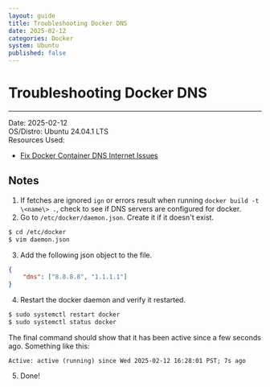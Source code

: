 ```yaml
---
layout: guide
title: Troubleshooting Docker DNS
date: 2025-02-12
categories: Docker
system: Ubuntu
published: false
---
```


# Troubleshooting Docker DNS

---
 
Date: 2025-02-12  
OS/Distro: Ubuntu 24.04.1 LTS  
Resources Used:  
- [Fix Docker Container DNS Internet Issues](https://confidence.sh/blog/fix-docker-container-dns-internet-issues/)  

## Notes
1. If fetches are ignored `ign` or errors result when running `docker build -t \<name\> .`, check to see if DNS servers are configured for docker.
2. Go to `/etc/docker/daemon.json`. Create it if it doesn't exist.

```bash
$ cd /etc/docker
$ vim daemon.json
```

3. Add the following json object to the file.

```json
{
    "dns": ["8.8.8.8", "1.1.1.1"]
}
```

4. Restart the docker daemon and verify it restarted.

```bash
$ sudo systemctl restart docker
$ sudo systemctl status docker
```

The final command should show that it has been active since a few seconds ago. Something like this:

```
Active: active (running) since Wed 2025-02-12 16:28:01 PST; 7s ago
```

5. Done!
